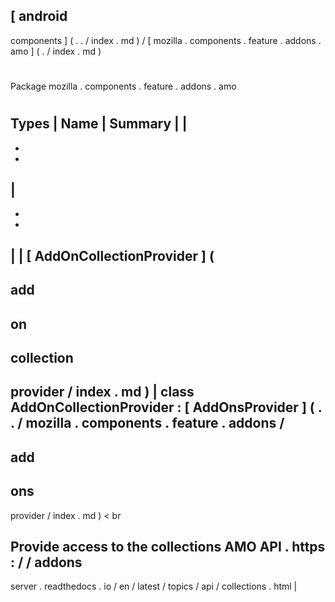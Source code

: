[
android
-
components
]
(
.
.
/
index
.
md
)
/
[
mozilla
.
components
.
feature
.
addons
.
amo
]
(
.
/
index
.
md
)
#
#
Package
mozilla
.
components
.
feature
.
addons
.
amo
#
#
#
Types
|
Name
|
Summary
|
|
-
-
-
|
-
-
-
|
|
[
AddOnCollectionProvider
]
(
-
add
-
on
-
collection
-
provider
/
index
.
md
)
|
class
AddOnCollectionProvider
:
[
AddOnsProvider
]
(
.
.
/
mozilla
.
components
.
feature
.
addons
/
-
add
-
ons
-
provider
/
index
.
md
)
<
br
>
Provide
access
to
the
collections
AMO
API
.
https
:
/
/
addons
-
server
.
readthedocs
.
io
/
en
/
latest
/
topics
/
api
/
collections
.
html
|
